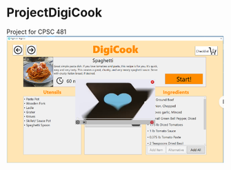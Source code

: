# ProjectDigiCook
Project for CPSC 481
![alt text](https://github.com/CPSC481Team1/ProjectDigiCook/blob/master/Capture.PNG)
